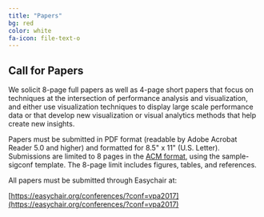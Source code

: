 ```yaml
---
title: "Papers"
bg: red
color: white
fa-icon: file-text-o
---
```


## Call for Papers

We solicit 8-page full papers as well as 4-page short papers that
focus on techniques at the intersection of performance analysis and
visualization, and either use visualization techniques to display large scale
performance data or that develop new visualization or visual analytics methods
that help create new insights.

Papers must be submitted in PDF format (readable by Adobe Acrobat Reader 5.0
and higher) and formatted for 8.5" x 11" (U.S. Letter). Submissions are limited
to 8 pages in the [ACM
format](http://www.acm.org/sigs/publications/proceedings-templates), using the
sample-sigconf template. The 8-page limit includes figures, tables, and
references.

All papers must be submitted through Easychair at:

[https://easychair.org/conferences/?conf=vpa2017](https://easychair.org/conferences/?conf=vpa2017)

